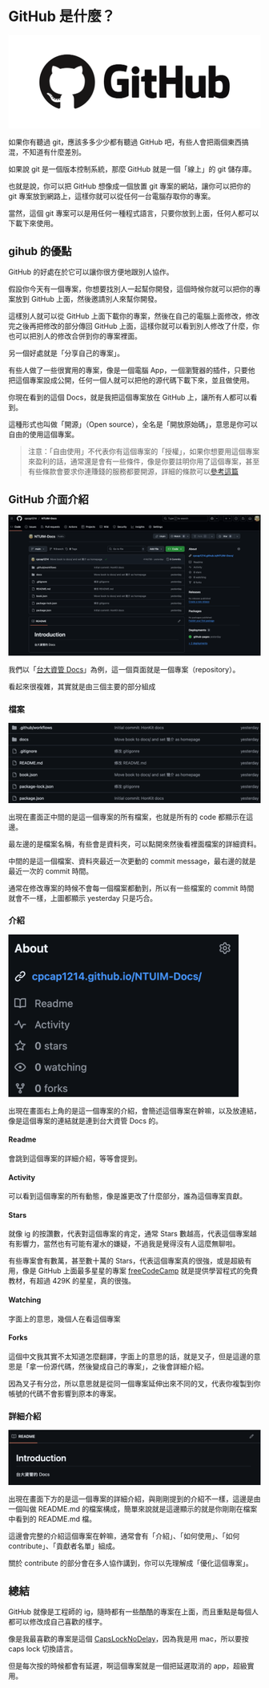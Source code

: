 # GitHub 是什麼？

![alt text](img/image-2.png)

如果你有聽過 git，應該多多少少都有聽過 GitHub 吧，有些人會把兩個東西搞混，不知道有什麼差別。

如果說 git 是一個版本控制系統，那麼 GitHub 就是一個「線上」的 git 儲存庫。

也就是說，你可以把 GitHub 想像成一個放置 git 專案的網站，讓你可以把你的 git 專案放到網路上，這樣你就可以從任何一台電腦存取你的專案。

當然，這個 git 專案可以是用任何一種程式語言，只要你放到上面，任何人都可以下載下來使用。

## gihub 的優點

GitHub 的好處在於它可以讓你很方便地跟別人協作。

假設你今天有一個專案，你想要找別人一起幫你開發，這個時候你就可以把你的專案放到 GitHub 上面，然後邀請別人來幫你開發。    

這樣別人就可以從 GitHub 上面下載你的專案，然後在自己的電腦上面修改，修改完之後再把修改的部分傳回 GitHub 上面，這樣你就可以看到別人修改了什麼，你也可以把別人的修改合併到你的專案裡面。

另一個好處就是「分享自己的專案」。

有些人做了一些很實用的專案，像是一個電腦 App，一個瀏覽器的插件，只要他把這個專案設成公開，任何一個人就可以把他的源代碼下載下來，並且做使用。

你現在看到的這個 Docs，就是我把這個專案放在 GitHub 上，讓所有人都可以看到。

這種形式也叫做「開源」（Open source），全名是「開放原始碼」，意思是你可以自由的使用這個專案。

> 注意：「自由使用」不代表你有這個專案的「授權」，如果你想要用這個專案來盈利的話，通常還是會有一些條件，像是你要註明你用了這個專案，甚至有些條款會要求你連賺錢的服務都要開源，詳細的條款可以[參考這篇](https://noob.tw/open-source-licenses/)

## GitHub 介面介紹

![alt text](img/github_page.png)

我們以「[台大資管 Docs](https://github.com/cpcap1214/NTUIM-Docs?tab=readme-ov-file#readme)」為例，這一個頁面就是一個專案（repository）。

看起來很複雜，其實就是由三個主要的部分組成

### 檔案

![alt text](img/image.png)

出現在畫面正中間的是這一個專案的所有檔案，也就是所有的 code 都顯示在這邊。

最左邊的是檔案名稱，有些會是資料夾，可以點開來然後看裡面檔案的詳細資料。

中間的是這一個檔案、資料夾最近一次更動的 commit message，最右邊的就是最近一次的 commit 時間。

通常在修改專案的時候不會每一個檔案都動到，所以有一些檔案的 commit 時間就會不一樣，上圖都顯示 yesterday 只是巧合。

### 介紹

![alt text](img/image-1.png)

出現在畫面右上角的是這一個專案的介紹，會簡述這個專案在幹嘛，以及放連結，像是這個專案的連結就是連到台大資管 Docs 的。

#### Readme

會跳到這個專案的詳細介紹，等等會提到。

#### Activity

可以看到這個專案的所有動態，像是誰更改了什麼部分，誰為這個專案貢獻。

#### Stars

就像 ig 的按讚數，代表對這個專案的肯定，通常 Stars 數越高，代表這個專案越有影響力，當然也有可能有灌水的嫌疑，不過我是覺得沒有人這麼無聊啦。

有些專案會有數萬，甚至數十萬的 Stars，代表這個專案真的很強，或是超級有用，像是 GitHub 上面最多星星的專案 [freeCodeCamp](https://github.com/freeCodeCamp/freeCodeCamp) 就是提供學習程式的免費教材，有超過 429K 的星星，真的很強。

#### Watching

字面上的意思，幾個人在看這個專案

#### Forks

這個中文我其實不太知道怎麼翻譯，字面上的意思的話，就是叉子，但是這邊的意思是「拿一份源代碼，然後變成自己的專案」，之後會詳細介紹。

因為叉子有分岔，所以意思就是從同一個專案延伸出來不同的叉，代表你複製到你帳號的代碼不會影響到原本的專案。

### 詳細介紹

![alt text](<img/CleanShot 2025-09-28 at 00.20.29@2x.png>)

出現在畫面下方的是這一個專案的詳細介紹，與剛剛提到的介紹不一樣，這邊是由一個叫做 README.md 的檔案構成，簡單來說就是這邊顯示的就是你剛剛在檔案中看到的 README.md 檔。

這邊會完整的介紹這個專案在幹嘛，通常會有「介紹」、「如何使用」、「如何 contribute」、「貢獻者名單」組成。

關於 contribute 的部分會在多人協作講到，你可以先理解成「優化這個專案」。

## 總結

GitHub 就像是工程師的 ig，隨時都有一些酷酷的專案在上面，而且重點是每個人都可以修改成自己喜歡的樣字。

像是我最喜歡的專案是這個 [CapsLockNoDelay](https://github.com/gkpln3/CapsLockNoDelay)，因為我是用 mac，所以要按 caps lock 切換語言。

但是每次按的時候都會有延遲，啊這個專案就是一個把延遲取消的 app，超級實用。